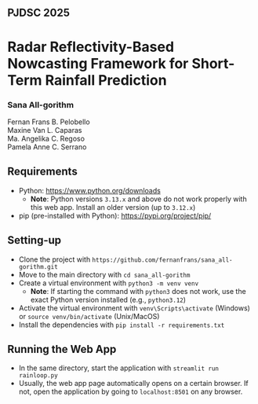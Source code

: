 ## PJDSC 2025
# Radar Reflectivity-Based Nowcasting Framework for Short-Term Rainfall Prediction

### Sana All-gorithm
Fernan Frans B. Pelobello\
Maxine Van L. Caparas\
Ma. Angelika C. Regoso\
Pamela Anne C. Serrano

## Requirements
- Python: https://www.python.org/downloads
  - **Note**: Python versions `3.13.x` and above do not work properly with this web app. Install an older version (up to `3.12.x`)
- pip (pre-installed with Python): https://pypi.org/project/pip/

## Setting-up
- Clone the project with `https://github.com/fernanfrans/sana_all-gorithm.git`
- Move to the main directory with `cd sana_all-gorithm`
- Create a virtual environment with `python3 -m venv venv`
  - **Note**: If starting the command with `python3` does not work, use the exact Python version installed (e.g., `python3.12`)
- Activate the virtual environment with `venv\Scripts\activate` (Windows) or `source venv/bin/activate` (Unix/MacOS)
- Install the dependencies with `pip install -r requirements.txt`

## Running the Web App
- In the same directory, start the application with `streamlit run rainloop.py`
- Usually, the web app page automatically opens on a certain browser. If not, open the application by going to `localhost:8501` on any browser.
